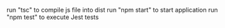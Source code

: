 run "tsc" to compile js file into dist
run "npm start" to start application
run "npm test" to execute Jest tests
